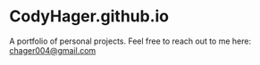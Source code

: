 # CodyHager.github.io
A portfolio of personal projects. 
Feel free to reach out to me here: chager004@gmail.com 
